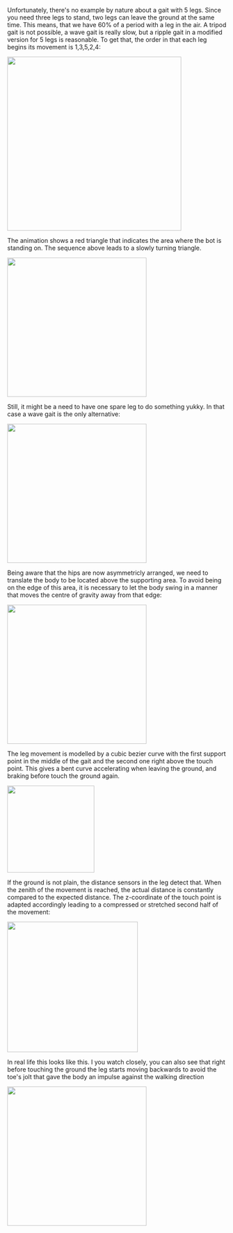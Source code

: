 Unfortunately, there's no example by nature about a gait with 5 legs. Since you need three legs to stand, two legs can leave the ground at the same time. This means, that we have 60% of a period with a leg in the air. A tripod gait is not possible, a wave gait is really slow, but a ripple gait in a modified version for 5 legs is reasonable. To get that, the order in that each leg begins its movement is 1,3,5,2,4:

<img width=400 src="../images/ripple-gait.png"/>

The animation shows a red triangle that indicates the area where the bot is standing on. The sequence above leads to a slowly turning triangle.

<img width=320 src="../videos/gaittimeshift.gif"/>

Still, it might be a need to have one spare leg to do something yukky. In that case a wave gait is the only alternative:

<img width=320 src="../images/wave-gait-with-spare-leg.png"/>

Being aware that the hips are now  asymmetricly arranged, we need to translate the body to be located above the supporting area. To avoid being on the edge of this area, it is necessary to let the body swing in a manner that moves the centre of gravity away from that edge:

<img width=320 src="../videos/wave-gait-with-one-spare-leg.gif"/>


The leg movement is modelled by a cubic bezier curve with the first support point in the middle of the gait and the second one right above the touch point. This gives a bent curve accelerating when leaving the ground, and braking before touch the ground again.

<img width=200 src="../images/leg-movement.png"/>

If the ground is not plain, the distance sensors in the leg detect that. When the zenith of the movement is reached, the actual distance is constantly compared to the expected distance. The z-coordinate of the touch point is adapted accordingly leading to a compressed or stretched second half of the movement:

<img width=300  src="../images/leg-movement-terrain.png"/>

In real life this looks like this. I you watch closely, you can also see that right before touching the ground the leg starts moving backwards to avoid the toe's jolt that gave the body an impulse against the walking direction 

<img width=320 src="../videos/leg-movement.gif"/>
